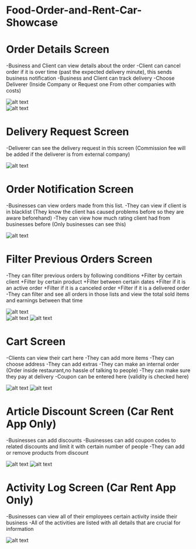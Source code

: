 # Food-Order-and-Rent-Car-Showcase

# Order Details Screen
-Business and Client can view details about the order
-Client can cancel order if it is over time (past the expected delivery minute),
this sends business notification
-Business and Client can track delivery
-Choose Deliverer (Inside Company or Request one From other companies with costs)

![alt text](https://github.com/umarbeyoglu/Food-Order-and-Rent-Car-Showcase/tree/main/images/Screenshot_20240126_192555.png "")  
![alt text](https://github.com/umarbeyoglu/Food-Order-and-Rent-Car-Showcase/tree/main/images/Screenshot_20240126_192000.png "")  

# Delivery Request Screen
-Deliverer can see the delivery request in this screen
(Commission fee will be added if the deliverer is from external company)

![alt text](https://github.com/umarbeyoglu/Food-Order-and-Rent-Car-Showcase/tree/main/images/Screenshot_20240126_193106.png)  

# Order Notification Screen
-Businesses can view orders made from this list.
-They can view if client is in blacklist (They know the client has caused problems
before so they are aware beforehand)
-They can view how much rating client had from businesses before (Only businesses can see this)

![alt text](https://github.com/umarbeyoglu/Food-Order-and-Rent-Car-Showcase/tree/main/images/Screenshot_20240126_193924.png)  

# Filter Previous Orders Screen
-They can filter previous orders by following conditions
+Filter by certain client
+Filter by certain product
+Filter between certain dates
+Filter if it is an active order
+Filter if it is a canceled order
+Filter if it is a delivered order
-They can filter and see all orders in those lists and view the total
sold items and earnings between that time

![alt text](https://github.com/umarbeyoglu/Food-Order-and-Rent-Car-Showcase/tree/main/images/Screenshot_20240126_194335.png)  
![alt text](https://github.com/umarbeyoglu/Food-Order-and-Rent-Car-Showcase/tree/main/images/Screenshot_20240126_194932.png)
![alt text](https://github.com/umarbeyoglu/Food-Order-and-Rent-Car-Showcase/tree/main/images/Screenshot_20240126_194837.png)  

# Cart Screen
-Clients can view their cart here
-They can add more items
-They can choose address
-They can add extras
-They can make an internal order (Order inside restaurant,no hassle of talking to people)
-They can make sure they pay at delivery
-Coupon can be entered here (validity is checked here)

![alt text](https://github.com/umarbeyoglu/Food-Order-and-Rent-Car-Showcase/tree/main/images/Screenshot_20240127_141842.png)
![alt text](https://github.com/umarbeyoglu/Food-Order-and-Rent-Car-Showcase/tree/main/images/Screenshot_20240126_201352.png)

# Article Discount Screen (Car Rent App Only)
-Businesses can add discounts 
-Businesses can add coupon codes to related discounts and limit
it with certain number of people
-They can add or remove products from discount

![alt text](https://github.com/umarbeyoglu/Food-Order-and-Rent-Car-Showcase/tree/main/images/Screenshot_20240127_140848.png)
![alt text](https://github.com/umarbeyoglu/Food-Order-and-Rent-Car-Showcase/tree/main/images/Screenshot_20240127_140953.png)

# Activity Log Screen (Car Rent App Only)
-Businesses can view all of their employees certain activity inside
their business
-All of the activities are listed with all details that are crucial for information

![alt text](https://github.com/umarbeyoglu/Food-Order-and-Rent-Car-Showcase/tree/main/images/Screenshot_20240126_205010.png)


